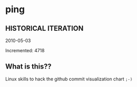 # ping

## HISTORICAL ITERATION
2010-05-03

Incremented: 4718

## What is this?? 
Linux skills to hack the github commit visualization chart `;-)`
